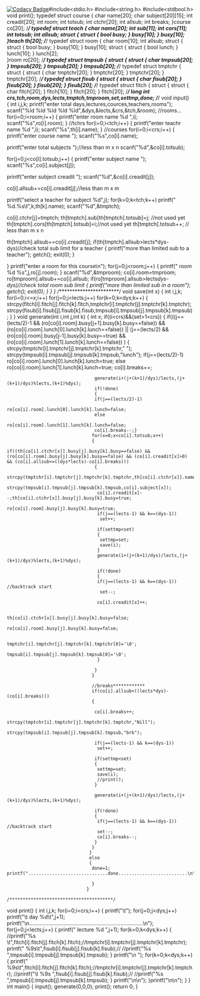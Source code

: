 [![Codacy Badge](https://app.codacy.com/project/badge/Grade/9f160e00dc08490f8386c9ad6e5debfe)](https://www.codacy.com/gh/Rahullaz/M1_APP_TIMETABLESCHEDULER/dashboard?utm_source=github.com&amp;utm_medium=referral&amp;utm_content=Rahullaz/M1_APP_TIMETABLESCHEDULER&amp;utm_campaign=Badge_Grade)#include<stdio.h>
#include<string.h>
#include<stdbool.h>
void print();
typedef struct course
 {
  char name[20];
  char subject[20][15];
  int creadit[20];
  int room;
  int totsub;
  int ctchr[20];
  int allsub;
  int breaks;
 }course co[20];
/***********************************************/
typedef struct teach
 {
  char name[20];
  int sub[11];
  int cors[11];
  int totsub;
  int allsub;
  struct
 {
  struct
  {
   bool busy;
  }
  busy[10];
 }
 busy[10];
 }teach th[20];
/***********************************************/
typedef struct room
 {
  char room[10];
  int allsub;
 struct
 {
  struct
  {
   bool busy;
  }
  busy[10];
 }
 busy[10];
 struct
 {
  struct
  {
   bool lunch;
  }
  lunch[10];
 }
 lunch[2];  
 }room ro[20];
/***********************************************/
typedef struct tmpsub
 {
 struct
 {
  struct
  {
   char tmpsub[20];
  }
  tmpsub[20];
 }
 tmpsub[20];
 }
 tmpsub[20];
/***********************************************/
typedef struct tmptchr
 {
 struct
 {
  struct
  {
   char tmptchr[20];
  }
  tmptchr[20];
 }
 tmptchr[20];
 }
 tmptchr[20];
/***********************************************/
typedef struct fisub
 {
 struct
 {
  struct
  {
   char fisub[20];
  }
  fisub[20];
 }
 fisub[20];
 }
 fisub[20];
/***********************************************/
typedef struct fitch
 {
 struct
 {
  struct
  {
   char fitch[20];
  }
  fitch[10];
 }
 fitch[20];
 }
 fitch[20];
/***********************************************/
long int crs,tch,room,dys,lects,tmptch,tmproom,set,settmp,done;
/***********************************************/
void input()              
{
 int i,j,k;
 printf("enter total days,lectures,cources,teachers,rooms");
 scanf("%ld %ld %ld %ld %ld",&dys,&lects,&crs,&tch,&room);
 //rooms...
 for(i=0;i<room;i++)
 {
  printf("enter room name %d ",i);
  scanf("%s",ro[i].room);
 }
 //tchrs
 for(i=0;i<tch;i++)
 {
  printf("enter teachr name %d ",i);
  scanf("%s",th[i].name);
 }
 //courses
 for(i=0;i<crs;i++)
 {
  printf("enter course name ");
  scanf("%s",co[i].name);
 
  printf("enter total subjects ");//less than m x n
  scanf("%d",&co[i].totsub);
 
  for(j=0;j<co[i].totsub;j++)
  {
   printf("enter subject name ");
   scanf("%s",co[i].subject[j]);
   
   printf("enter subject creadit ");
   scanf("%d",&co[i].creadit[j]);
   
   co[i].allsub+=co[i].creadit[j];//less than m x m
   
   printf("select a teacher for subject %d",j);
   for(k=0;k<tch;k++)
   printf(" %d.%s\t",k,th[k].name);
   scanf("%d",&tmptch);
   
   co[i].ctchr[j]=tmptch;
   th[tmptch].sub[th[tmptch].totsub]=j; //not used yet
   th[tmptch].cors[th[tmptch].totsub]=i;//not used yet
   th[tmptch].totsub++; // less than m x n
 
   th[tmptch].allsub+=co[i].creadit[j];
   if(th[tmptch].allsub>lects*dys-dys)//check total sub limit for a teacher
   {
    printf("more than limited sub to a teacher");
    getch();
    exit(0);
   }
   
  }
  printf("enter a room for this course\n");
  for(j=0;j<room;j++)
  {
   printf(" room %d %s",j,ro[j].room);
  }
  scanf("%d",&tmproom);
  co[i].room=tmproom;
  ro[tmproom].allsub+=co[i].allsub;
  if(ro[tmproom].allsub>lects*dys-dys)//check total room sub limit
  {
   printf("more than limited sub in a room");
   getch();
   exit(0);
  }
 }
}
/************************/
void save(int x)
{
 int i,j,k;
 for(i=0;i<=x;i++)
 for(j=0;j<lects;j++)
 for(k=0;k<dys;k++)
 {
  strcpy(fitch[i].fitch[j].fitch[k].fitch,tmptchr[i].tmptchr[j].tmptchr[k].tmptchr);
  strcpy(fisub[i].fisub[j].fisub[k].fisub,tmpsub[i].tmpsub[j].tmpsub[k].tmpsub);
 }
}
                                    void generate(int i,int j,int k)
                                  {
                                   int x;
                                   if((i<crs)&&(set>1<crs))
                                   {
                                     if(((j==(lects/2)-1 && (ro[co[i].room].busy[j+1].busy[k].busy==false)) &&          (ro[co[i].room].lunch[0].lunch[k].lunch==false)) || (j==(lects/2) && (ro[co[i].room].busy[j-1].busy[k].busy==true) && (ro[co[i].room].lunch[1].lunch[k].lunch==false)) )
                                    {
                                     strcpy(tmptchr[i].tmptchr[j].tmptchr[k].tmptchr," ");
                                     strcpy(tmpsub[i].tmpsub[j].tmpsub[k].tmpsub,"lunch");
                                     if(j==(lects/2)-1)
                                     ro[co[i].room].lunch[0].lunch[k].lunch=true;
                                     else
                                     ro[co[i].room].lunch[1].lunch[k].lunch=true;
                                     co[i].breaks++;

                                     generate(i+(j+(k+1)/dys)/lects,(j+(k+1)/dys)%lects,(k+1)%dys);
                                     if(!done)
                                     {
                                     if(j==(lects/2)-1)
                                     ro[co[i].room].lunch[0].lunch[k].lunch=false;
                                     else
                                     ro[co[i].room].lunch[1].lunch[k].lunch=false;
                                     co[i].breaks--;}
                                    for(x=0;x<co[i].totsub;x++)
                                    {
                                     if((th[co[i].ctchr[x]].busy[j].busy[k].busy==false) && (ro[co[i].room].busy[j].busy[k].busy==false) && (co[i].creadit[x]>0) && (co[i].allsub<=((dys*lects)-co[i].breaks)))
                                     {
                                      strcpy(tmptchr[i].tmptchr[j].tmptchr[k].tmptchr,th[co[i].ctchr[x]].name);
                                      strcpy(tmpsub[i].tmpsub[j].tmpsub[k].tmpsub,co[i].subject[x]);
                                      co[i].creadit[x]--;th[co[i].ctchr[x]].busy[j].busy[k].busy=true;
                                      ro[co[i].room].busy[j].busy[k].busy=true;
                                      if(j==(lects-1) && k==(dys-1))
                                       set++;

                                      if(settmp<set)
                                      {
                                       settmp=set;
                                       save(i);
                                      }
                                      generate(i+(j+(k+1)/dys)/lects,(j+(k+1)/dys)%lects,(k+1)%dys);

                                      if(!done)
                                      {
                                      if(j==(lects-1) && k==(dys-1)) //backtrack start
                                       set--;

                                      co[i].creadit[x]++;

                                      th[co[i].ctchr[x]].busy[j].busy[k].busy=false;
                                      ro[co[i].room].busy[j].busy[k].busy=false;

                                      tmptchr[i].tmptchr[j].tmptchr[k].tmptchr[0]='\0';
                                      tmpsub[i].tmpsub[j].tmpsub[k].tmpsub[0]='\0';
                                      }

                                     }
                                    }

                                    //breaks************
                                    if(co[i].allsub<((lects*dys)-(co[i].breaks)))
                                    {

                                     co[i].breaks++;
                                      strcpy(tmptchr[i].tmptchr[j].tmptchr[k].tmptchr,"Nill");
                                      strcpy(tmpsub[i].tmpsub[j].tmpsub[k].tmpsub,"brk");

                                     if(j==(lects-1) && k==(dys-1))
                                      set++;

                                     if(settmp<set)
                                     {
                                      settmp=set;
                                      save(i);
                                      //print();
                                     }

                                     generate(i+(j+(k+1)/dys)/lects,(j+(k+1)/dys)%lects,(k+1)%dys);

                                     if(!done)
                                     {
                                      if(j==(lects-1) && k==(dys-1)) //backtrack start
                                      set--;
                                      co[i].breaks--;
                                     }
                                    }
                                   }
                                   else
                                   {
                                    done=1; printf("..............................done..........................\n");

                                    }
                                  }
                                  /***************************************/
void print()
{
 int i,j,k;
 for(i=0;i<crs;i++)
 {
  printf("\t");
  for(j=0;j<dys;j++)
  printf("\t day %d\t",j+1);
  printf("\n............................................................................\n");
  for(j=0;j<lects;j++)
  {
   printf(" lecture %d ",j+1);
   for(k=0;k<dys;k++)
   {
    //printf("%s \t",fitch[i].fitch[j].fitch[k].fitch);//tmptchr[i].tmptchr[j].tmptchr[k].tmptchr);
    printf(" %9s\t",fisub[i].fisub[j].fisub[k].fisub);//
    //printf("%s ",tmpsub[i].tmpsub[j].tmpsub[k].tmpsub);
   }
   printf("\n ");
   for(k=0;k<dys;k++)
   {
    printf(" %9s\t",fitch[i].fitch[j].fitch[k].fitch);//tmptchr[i].tmptchr[j].tmptchr[k].tmptchr);
    //printf("\t %9s ",fisub[i].fisub[j].fisub[k].fisub);//
    //printf("%s ",tmpsub[i].tmpsub[j].tmpsub[k].tmpsub);
   }
   printf("\n\n");
  }printf("\n\n");
 }
}
int main()
{
 input();
 generate(0,0,0);
 print();
 return 0;
}
